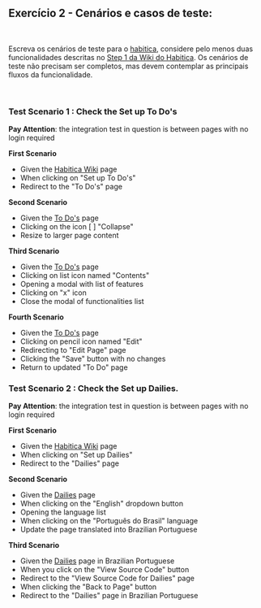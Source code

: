 ## Exercício 2 - Cenários e casos de teste:

<br>

Escreva os cenários de teste para o [habitica](https://habitica.com/static/home), considere pelo menos duas funcionalidades descritas no [Step 1 da Wiki do Habitica](https://habitica.fandom.com/wiki/Habitica_Wiki). 
Os cenários de teste não precisam ser completos, mas devem contemplar as principais fluxos da funcionalidade.

<br>

### Test Scenario 1 : Check the Set up To Do's
<strong>Pay Attention</strong>: the integration test in question is between pages with no login required
<br>


<strong>First Scenario</strong>

* Given the [Habitica Wiki](https://habitica.fandom.com/wiki/Habitica_Wiki) page 
* When clicking on "Set up To Do's"
* Redirect to the "To Do's" page

<strong>Second Scenario</strong>

* Given the [To Do's](https://habitica.fandom.com/wiki/To_Do%27s) page 
* Clicking on the icon [ ] "Collapse"
* Resize to larger page content

<strong>Third Scenario</strong>

* Given the [To Do's](https://habitica.fandom.com/wiki/To_Do%27s) page 
* Clicking on list icon named "Contents"
* Opening a modal with list of features
* Clicking on "x" icon
* Close the modal of functionalities list

<strong>Fourth Scenario</strong>

* Given the [To Do's](https://habitica.fandom.com/wiki/To_Do%27s) page 
* Clicking on pencil icon named "Edit"
* Redirecting to "Edit Page" page
* Clicking the "Save" button with no changes 
* Return to updated "To Do" page

### Test Scenario 2 : Check the Set up Dailies.
<strong>Pay Attention</strong>: the integration test in question is between pages with no login required
<br>

<strong>First Scenario</strong>

* Given the [Habitica Wiki](https://habitica.fandom.com/wiki/Habitica_Wiki) page 
* When clicking on "Set up Dailies"
* Redirect to the "Dailies" page

<strong>Second Scenario</strong>

* Given the [Dailies](https://habitica.fandom.com/wiki/Dailies) page 
* When clicking on the "English" dropdown button
* Opening the language list
* When clicking on the "Português do Brasil" language 
* Update the page  translated into Brazilian Portuguese

<strong>Third Scenario</strong>
* Given the [Dailies](https://habitica.fandom.com/pt-br/wiki/Di%C3%A1rias) page in Brazilian Portuguese
* When you click on the "View Source Code" button
* Redirect to the "View Source Code for Dailies" page
* When clicking the "Back to Page" button
* Redirect to the "Dailies" page in Brazilian Portuguese
